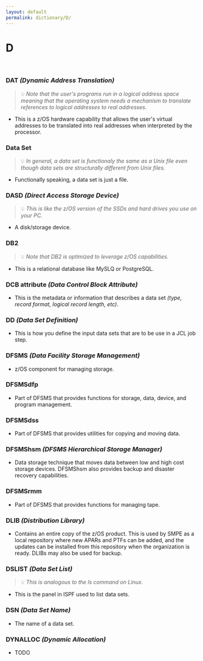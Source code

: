 ```yaml
---
layout: default
permalink: dictionary/D/
---
```


# D

&nbsp;

### DAT *(Dynamic Address Translation)*
> 💡 _Note that the user's programs run in a logical address space meaning that the operating system needs a mechanism to translate references to logical addresses to real addresses._

* This is a z/OS hardware capability that allows the user's virtual addresses to be translated into real addresses when interpreted by the processor.

### Data Set
> 💡 _In general, a data set is functionaly the same as a Unix file even though data sets are structurally different from Unix files._

* Functionally speaking, a data set is just a file.

### DASD *(Direct Access Storage Device)*
> 💡 _This is like the z/OS version of the SSDs and hard drives you use on your PC._

* A disk/storage device.

### DB2
> 💡 _Note that DB2 is optimized to leverage z/OS capabilities._

* This is a relational database like MySLQ or PostgreSQL.

### DCB attribute *(Data Control Block Attribute)*
* This is the metadata or information that describes a data set *(type, record format, logical record length, etc)*.

### DD *(Data Set Definition)*
* This is how you define the input data sets that are to be use in a JCL job step.

### DFSMS *(Data Facility Storage Management)*
* z/OS component for managing storage.

### DFSMSdfp
* Part of DFSMS that provides functions for storage, data, device, and program management.

### DFSMSdss
* Part of DFSMS that provides utilities for copying and moving data.

### DFSMShsm *(DFSMS Hierarchical Storage Manager)*
* Data storage technique that moves data between low and high cost storage devices. DFSMShsm also provides backup and disaster recovery capabilities.

### DFSMSrmm 
* Part of DFSMS that provides functions for managing tape.

### DLIB *(Distribution Library)*
* Contains an entire copy of the z/OS product. This is used by SMPE as a local repository where new APARs and PTFs can be added, and the updates can be installed from this repository when the organization is ready. DLIBs may also be used for backup.

### DSLIST *(Data Set List)*
> 💡 _This is analogous to the ls command on Linux._

* This is the panel in ISPF used to list data sets.

### DSN *(Data Set Name)*
* The name of a data set.

### DYNALLOC *(Dynamic Allocation)*
* TODO